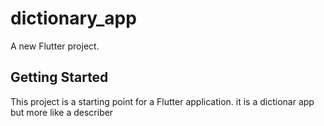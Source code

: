 # dictionary_app

A new Flutter project.

## Getting Started

This project is a starting point for a Flutter application.
it is a dictionar app but more like a describer 
